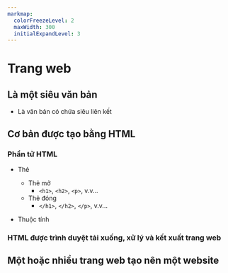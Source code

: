 ```yaml
---
markmap:
  colorFreezeLevel: 2
  maxWidth: 300
  initialExpandLevel: 3
---
```


# Trang web 

## Là một siêu văn bản

- Là văn bản có chứa siêu liên kết

## Cơ bản được tạo bằng HTML

### Phần tử HTML

- Thẻ
  - Thẻ mở
    - `<h1>`, `<h2>`, `<p>`, v.v...
  - Thẻ đóng
    - `</h1>`, `</h2>`, `</p>`, v.v...

- Thuộc tính

### HTML được trình duyệt tải xuống, xử lý và kết xuất trang web

## Một hoặc nhiều trang web tạo nên một website